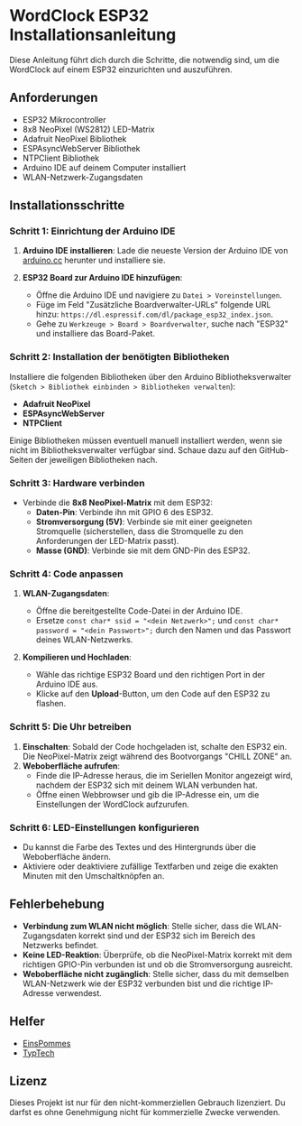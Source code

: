 # WordClock ESP32 Installationsanleitung

Diese Anleitung führt dich durch die Schritte, die notwendig sind, um die WordClock auf einem ESP32 einzurichten und auszuführen.

## Anforderungen

- ESP32 Mikrocontroller
- 8x8 NeoPixel (WS2812) LED-Matrix
- Adafruit NeoPixel Bibliothek
- ESPAsyncWebServer Bibliothek
- NTPClient Bibliothek
- Arduino IDE auf deinem Computer installiert
- WLAN-Netzwerk-Zugangsdaten

## Installationsschritte

### Schritt 1: Einrichtung der Arduino IDE

1. **Arduino IDE installieren**: Lade die neueste Version der Arduino IDE von [arduino.cc](https://www.arduino.cc/en/software) herunter und installiere sie.

2. **ESP32 Board zur Arduino IDE hinzufügen**:
   - Öffne die Arduino IDE und navigiere zu `Datei > Voreinstellungen`.
   - Füge im Feld "Zusätzliche Boardverwalter-URLs" folgende URL hinzu: `https://dl.espressif.com/dl/package_esp32_index.json`.
   - Gehe zu `Werkzeuge > Board > Boardverwalter`, suche nach "ESP32" und installiere das Board-Paket.

### Schritt 2: Installation der benötigten Bibliotheken

Installiere die folgenden Bibliotheken über den Arduino Bibliotheksverwalter (`Sketch > Bibliothek einbinden > Bibliotheken verwalten`):

- **Adafruit NeoPixel**
- **ESPAsyncWebServer**
- **NTPClient**

Einige Bibliotheken müssen eventuell manuell installiert werden, wenn sie nicht im Bibliotheksverwalter verfügbar sind. Schaue dazu auf den GitHub-Seiten der jeweiligen Bibliotheken nach.

### Schritt 3: Hardware verbinden

- Verbinde die **8x8 NeoPixel-Matrix** mit dem ESP32:
  - **Daten-Pin**: Verbinde ihn mit GPIO 6 des ESP32.
  - **Stromversorgung (5V)**: Verbinde sie mit einer geeigneten Stromquelle (sicherstellen, dass die Stromquelle zu den Anforderungen der LED-Matrix passt).
  - **Masse (GND)**: Verbinde sie mit dem GND-Pin des ESP32.

### Schritt 4: Code anpassen

1. **WLAN-Zugangsdaten**:
   - Öffne die bereitgestellte Code-Datei in der Arduino IDE.
   - Ersetze `const char* ssid = "<dein Netzwerk>";` und `const char* password = "<dein Passwort>";` durch den Namen und das Passwort deines WLAN-Netzwerks.

2. **Kompilieren und Hochladen**:
   - Wähle das richtige ESP32 Board und den richtigen Port in der Arduino IDE aus.
   - Klicke auf den **Upload**-Button, um den Code auf den ESP32 zu flashen.

### Schritt 5: Die Uhr betreiben

1. **Einschalten**: Sobald der Code hochgeladen ist, schalte den ESP32 ein. Die NeoPixel-Matrix zeigt während des Bootvorgangs "CHILL ZONE" an.
2. **Weboberfläche aufrufen**:
   - Finde die IP-Adresse heraus, die im Seriellen Monitor angezeigt wird, nachdem der ESP32 sich mit deinem WLAN verbunden hat.
   - Öffne einen Webbrowser und gib die IP-Adresse ein, um die Einstellungen der WordClock aufzurufen.

### Schritt 6: LED-Einstellungen konfigurieren

- Du kannst die Farbe des Textes und des Hintergrunds über die Weboberfläche ändern.
- Aktiviere oder deaktiviere zufällige Textfarben und zeige die exakten Minuten mit den Umschaltknöpfen an.

## Fehlerbehebung

- **Verbindung zum WLAN nicht möglich**: Stelle sicher, dass die WLAN-Zugangsdaten korrekt sind und der ESP32 sich im Bereich des Netzwerks befindet.
- **Keine LED-Reaktion**: Überprüfe, ob die NeoPixel-Matrix korrekt mit dem richtigen GPIO-Pin verbunden ist und ob die Stromversorgung ausreicht.
- **Weboberfläche nicht zugänglich**: Stelle sicher, dass du mit demselben WLAN-Netzwerk wie der ESP32 verbunden bist und die richtige IP-Adresse verwendest.

## Helfer 
- [EinsPommes](chill-zone.xyz)
- [TypTech](typtech.de)

## Lizenz

Dieses Projekt ist nur für den nicht-kommerziellen Gebrauch lizenziert. Du darfst es ohne Genehmigung nicht für kommerzielle Zwecke verwenden.

